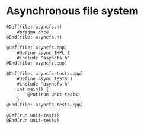 # Asynchronous file system

```
@Def(file: asyncfs.h)
	#pragma once
@End(file: asyncfs.h)
```

```
@Def(file: asyncfs.cpp)
	#define async_IMPL 1
	#include "asyncfs.h"
@End(file: asyncfs.cpp)
```

```
@Def(file: asyncfs-tests.cpp)
	#define async_TESTS 1
	#include "asyncfs.h"
	int main() {
		@Put(run unit-tests)
	}
@End(file: asyncfs-tests.cpp)
```

```
@Def(run unit-tests)
@End(run unit-tests)
```

